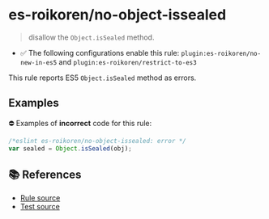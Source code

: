 # es-roikoren/no-object-issealed
> disallow the `Object.isSealed` method.

- ✅ The following configurations enable this rule: `plugin:es-roikoren/no-new-in-es5` and `plugin:es-roikoren/restrict-to-es3`

This rule reports ES5 `Object.isSealed` method as errors.

## Examples

⛔ Examples of **incorrect** code for this rule:

```js
/*eslint es-roikoren/no-object-issealed: error */
var sealed = Object.isSealed(obj);
```

## 📚 References

- [Rule source](https://github.com/roikoren755/eslint-plugin-es/blob/v3.0.1/src/rules/no-object-issealed.ts)
- [Test source](https://github.com/roikoren755/eslint-plugin-es/blob/v3.0.1/tests/src/rules/no-object-issealed.ts)
